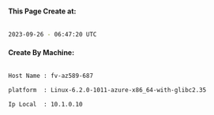 
   
#### This Page Create at:

```bash

2023-09-26 - 06:47:20 UTC

```

#### Create By Machine:

```bash

Host Name : fv-az589-687

platform  : Linux-6.2.0-1011-azure-x86_64-with-glibc2.35

Ip Local  : 10.1.0.10

```

